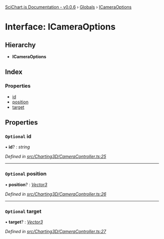 [SciChart.js Documentation - v0.0.6](../README.md) › [Globals](../globals.md) › [ICameraOptions](icameraoptions.md)

# Interface: ICameraOptions

## Hierarchy

* **ICameraOptions**

## Index

### Properties

* [id](icameraoptions.md#optional-id)
* [position](icameraoptions.md#optional-position)
* [target](icameraoptions.md#optional-target)

## Properties

### `Optional` id

• **id**? : *string*

*Defined in [src/Charting3D/CameraController.ts:25](https://github.com/ABTSoftware/SciChart.Dev/blob/ff9f38d289/Web/src/SciChart/src/Charting3D/CameraController.ts#L25)*

___

### `Optional` position

• **position**? : *[Vector3](../classes/vector3.md)*

*Defined in [src/Charting3D/CameraController.ts:26](https://github.com/ABTSoftware/SciChart.Dev/blob/ff9f38d289/Web/src/SciChart/src/Charting3D/CameraController.ts#L26)*

___

### `Optional` target

• **target**? : *[Vector3](../classes/vector3.md)*

*Defined in [src/Charting3D/CameraController.ts:27](https://github.com/ABTSoftware/SciChart.Dev/blob/ff9f38d289/Web/src/SciChart/src/Charting3D/CameraController.ts#L27)*
